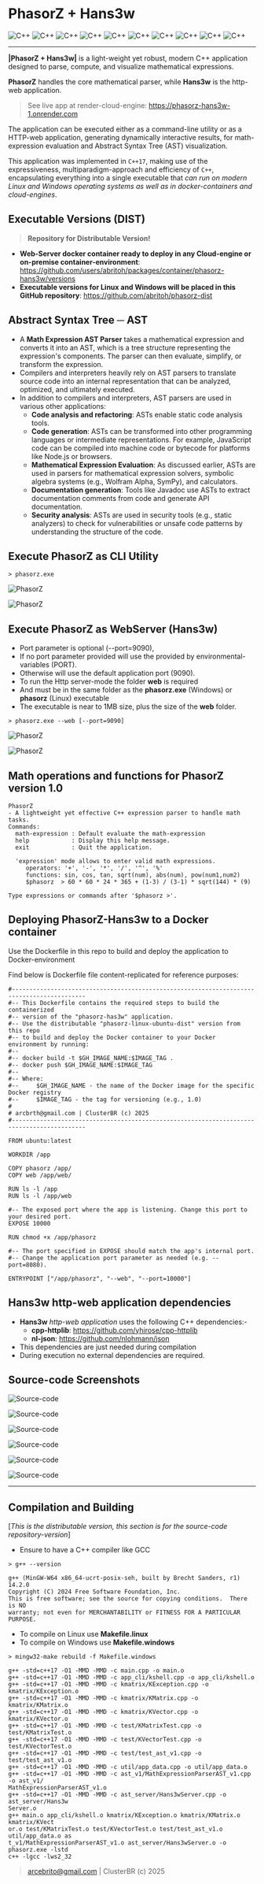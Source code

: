 # PhasorZ + Hans3w

![C++](./web/public/img/c-plus-plus-1.png "C++")
![C++](./web/public/img/docker.png "Docker")
![C++](./web/public/img/linux.png "Linux")
![C++](./web/public/img/windows7.jpg "Windows 7")
![C++](./web/public/img/windows10.png "windows 10++")
![C++](./web/public/img/cloud-computing-2.png "Cloud-computing")
![C++](./web/public/img/javascript-2.png "Javascript")
![C++](./web/public/img/github.png "Github")
![C++](./web/public/img/mingw.png "MinGW")
![C++](./web/public/img/cmake.png "c-make++")


___

**|PhasorZ + Hans3w|** is a light-weight yet robust, modern C++ application designed to parse, compute, and visualize mathematical expressions.
    
**PhasorZ** handles the core mathematical parser, while **Hans3w** is the http-web application.

> See live app at render-cloud-engine: https://phasorz-hans3w-1.onrender.com

The application can be executed either as a command-line utility or as a HTTP-web application, generating dynamically interactive results, for math-expression evaluation and Abstract Syntax Tree (AST) visualization.

This application was implemented in `C++17`, making use of the expressiveness,
multiparadigm-approach and efficiency of `C++`, encapsulating everything into a single executable that
*can run on modern Linux and Windows operating systems as well as in docker-containers and cloud-engines*.

## Executable Versions (DIST)

> **Repository for Distributable Version!**

- **Web-Server docker container ready to deploy in any Cloud-engine or on-premise container-environment**: https://github.com/users/abritoh/packages/container/phasorz-hans3w/versions
- **Executable versions for Linux and Windows will be placed in this GitHub repository**: https://github.com/abritoh/phasorz-dist

## Abstract Syntax Tree ─ AST

- A **Math Expression AST Parser** takes a mathematical expression and converts it into an AST, which is a tree structure representing the expression's components. The parser can then evaluate, simplify, or transform the expression. 
- Compilers and interpreters heavily rely on AST parsers to translate source code into an internal representation that can be analyzed, optimized, and ultimately executed.
- In addition to compilers and interpreters, AST parsers are used in various other applications:
  - **Code analysis and refactoring**: ASTs enable static code analysis tools.
  - **Code generation**: ASTs can be transformed into other programming languages or intermediate representations. For example, JavaScript code can be compiled into machine code or bytecode for platforms like Node.js or browsers.
  - **Mathematical Expression Evaluation**: As discussed earlier, ASTs are used in parsers for mathematical expression solvers, symbolic algebra systems (e.g., Wolfram Alpha, SymPy), and calculators.
  - **Documentation generation**: Tools like Javadoc use ASTs to extract documentation comments from code and generate API documentation.
  - **Security analysis**: ASTs are used in security tools (e.g., static analyzers) to check for vulnerabilities or unsafe code patterns by understanding the structure of the code.

## Execute PhasorZ as CLI Utility

```
> phasorz.exe 
```

![PhasorZ](./web/public/img/phasorz-cli-eval.png "PhasorZ")

![PhasorZ](./web/public/img/phasorz-cli-help.png "PhasorZ")


## Execute PhasorZ as WebServer (Hans3w)

- Port parameter is optional (--port=9090), 
- If no port parameter provided will use the provided by environmental-variables (PORT).
- Otherwise will use the default application port (9090).
- To run the Http server-mode the folder **web** is required
- And must be in the same folder as the **phasorz.exe** (Windows) or **phasorz** (Linux) executable
- The executable is near to 1MB size, plus the size of the **web** folder.

```
> phasorz.exe --web [--port=9090]
```

![PhasorZ](./web/public/img/phasorz-run-web.png "PhasorZ")

![PhasorZ](./web/public/img/hans3w-eval-1.png "PhasorZ")

## Math operations and functions for PhasorZ version 1.0

```
PhasorZ
- A lightweight yet effective C++ expression parser to handle math tasks.
Commands:
  math-expression : Default evaluate the math-expression
  help            : Display this help message.
  exit            : Quit the application.

  'expression' mode allows to enter valid math expressions.
     operators: '+', '-', '*', '/', '^', '%'
     functions: sin, cos, tan, sqrt(num), abs(num), pow(num1,num2)
     $phasorz  > 60 * 60 * 24 * 365 + (1-3) / (3-1) * sqrt(144) * (9)

Type expressions or commands after '$phasorz >'.
```

## Deploying PhasorZ-Hans3w to a Docker container

Use the Dockerfile in this repo to build and deploy the application to Docker-environment

Find below is Dockerfile file content-replicated for reference purposes:

```shell
#-------------------------------------------------------------------------------------------
#-- This Dockerfile contains the required steps to build the containerized
#-- version of the "phasorz-has3w" application.
#-- Use the distributable "phasorz-linux-ubuntu-dist" version from this repo
#-- to build and deploy the Docker container to your Docker environment by running:
#-- 
#-- docker build -t $GH_IMAGE_NAME:$IMAGE_TAG .
#-- docker push $GH_IMAGE_NAME:$IMAGE_TAG
#-- 
#-- Where:
#--     $GH_IMAGE_NAME - the name of the Docker image for the specific Docker registry
#--     $IMAGE_TAG - the tag for versioning (e.g., 1.0)
# 
# arcbrth@gmail.com | ClusterBR (c) 2025
#-------------------------------------------------------------------------------------------

FROM ubuntu:latest

WORKDIR /app

COPY phasorz /app/
COPY web /app/web/

RUN ls -l /app
RUN ls -l /app/web

#-- The exposed port where the app is listening. Change this port to your desired port.
EXPOSE 10000

RUN chmod +x /app/phasorz

#-- The port specified in EXPOSE should match the app's internal port.
#-- Change the application port parameter as needed (e.g. --port=8080).

ENTRYPOINT ["/app/phasorz", "--web", "--port=10000"]
```


## Hans3w http-web application dependencies

- **Hans3w** *http-web application* uses the following C++ dependencies:- 
  - **cpp-httplib**: https://github.com/yhirose/cpp-httplib
  - **nl-json**: https://github.com/nlohmann/json
- This dependencies are just needed during compilation
- During execution no external dependencies are required.


## Source-code Screenshots

![Source-code](./web/public/img/phasorz-ast-code-1.png "PhasorZ")

![Source-code](./web/public/img/phasorz-ast-code-2.png "PhasorZ")

![Source-code](./web/public/img/phasorz-ast-code-3.png "PhasorZ")

![Source-code](./web/public/img/phasorz-ast-code-4.png "PhasorZ")

![Source-code](./web/public/img/phasorz-ast-code-5.png "PhasorZ")

![Source-code](./web/public/img/phasorz-ast-code-6.png "PhasorZ")

_____


## Compilation and Building 

[*This is the distributable version, this section is for the source-code repository-version*]

- Ensure to have a C++ compiler like GCC

```shell
> g++ --version

g++ (MinGW-W64 x86_64-ucrt-posix-seh, built by Brecht Sanders, r1) 14.2.0
Copyright (C) 2024 Free Software Foundation, Inc.
This is free software; see the source for copying conditions.  There is NO
warranty; not even for MERCHANTABILITY or FITNESS FOR A PARTICULAR PURPOSE.
```

- To compile on Linux use **Makefile.linux**
- To compile on Windows use **Makefile.windows**

```shell
> mingw32-make rebuild -f Makefile.windows

g++ -std=c++17 -O1 -MMD -MMD -c main.cpp -o main.o
g++ -std=c++17 -O1 -MMD -MMD -c app_cli/kshell.cpp -o app_cli/kshell.o
g++ -std=c++17 -O1 -MMD -MMD -c kmatrix/KException.cpp -o kmatrix/KException.o
g++ -std=c++17 -O1 -MMD -MMD -c kmatrix/KMatrix.cpp -o kmatrix/KMatrix.o
g++ -std=c++17 -O1 -MMD -MMD -c kmatrix/KVector.cpp -o kmatrix/KVector.o
g++ -std=c++17 -O1 -MMD -MMD -c test/KMatrixTest.cpp -o test/KMatrixTest.o
g++ -std=c++17 -O1 -MMD -MMD -c test/KVectorTest.cpp -o test/KVectorTest.o
g++ -std=c++17 -O1 -MMD -MMD -c test/test_ast_v1.cpp -o test/test_ast_v1.o
g++ -std=c++17 -O1 -MMD -MMD -c util/app_data.cpp -o util/app_data.o
g++ -std=c++17 -O1 -MMD -MMD -c ast_v1/MathExpressionParserAST_v1.cpp -o ast_v1/
MathExpressionParserAST_v1.o
g++ -std=c++17 -O1 -MMD -MMD -c ast_server/Hans3wServer.cpp -o ast_server/Hans3w
Server.o
g++ main.o app_cli/kshell.o kmatrix/KException.o kmatrix/KMatrix.o kmatrix/KVect
or.o test/KMatrixTest.o test/KVectorTest.o test/test_ast_v1.o util/app_data.o as
t_v1/MathExpressionParserAST_v1.o ast_server/Hans3wServer.o -o phasorz.exe -lstd
c++ -lgcc -lws2_32
```


> arcebrito@gmail.com | ClusterBR (c) 2025


